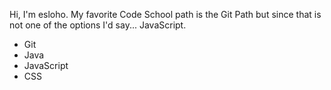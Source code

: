 Hi, I'm esloho.
My favorite Code School path is the Git Path but since that is not one of the options I'd say... JavaScript.

* Git
* Java
* JavaScript
* CSS
